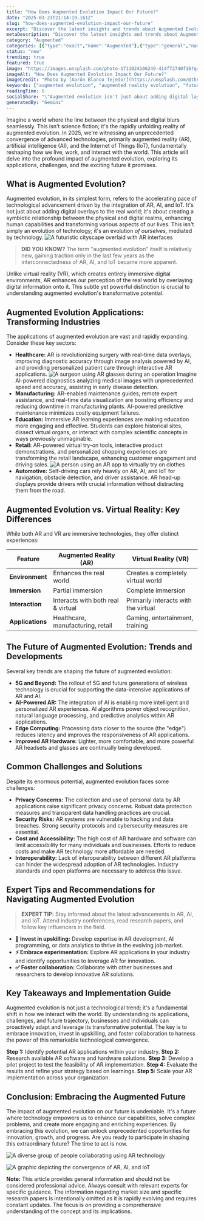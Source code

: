 ```yaml
---
title: "How Does Augmented Evolution Impact Our Future?"
date: "2025-03-23T21:14:19.161Z"
slug: "how-does-augmented-evolution-impact-our-future"
excerpt: "Discover the latest insights and trends about Augmented Evolution. This comprehensive guide covers everything you need to know about Augmented Evolution in 2025."
metaDescription: "Discover the latest insights and trends about Augmented Evolution. This comprehensive guide covers everything you need to know about Augmented Evolution in..."
category: "Augmented"
categories: [{"type":"exact","name":"Augmented"},{"type":"general","name":"Biotechnology"},{"type":"medium","name":"Genetic Engineering"},{"type":"specific","name":"Gene Editing"},{"type":"niche","name":"CRISPR-Cas9"}]
status: "new"
trending: true
featured: true
image: "https://images.unsplash.com/photo-1711024106249-414f72740f16?q=85&w=1200&fit=max&fm=webp&auto=compress"
imageAlt: "How Does Augmented Evolution Impact Our Future?"
imageCredit: "Photo by [Aarón Blanco Tejedor](https://unsplash.com/@the_meaning_of_love) on Unsplash"
keywords: ["augmented evolution", "augmented reality evolution", "future of augmented evolution", "augmented evolution applications", "augmented evolution in healthcare", "augmented evolution vs virtual reality", "buy augmented evolution software", "augmented evolution market size", "what is augmented evolution?", "augmented evolution research papers"]
readingTime: 6
socialShare: "\"Augmented evolution isn't just about adding digital layers to reality; it's about fundamentally changing how we perceive and interact with the world, creating a symbiotic relationship between the physical and the digital.\""
generatedBy: "Gemini"
---
```




Imagine a world where the line between the physical and digital blurs seamlessly.  This isn't science fiction; it's the rapidly unfolding reality of augmented evolution.  In 2025, we're witnessing an unprecedented convergence of advanced technologies, primarily augmented reality (AR), artificial intelligence (AI), and the Internet of Things (IoT), fundamentally reshaping how we live, work, and interact with the world. This article will delve into the profound impact of augmented evolution, exploring its applications, challenges, and the exciting future it promises.

## What is Augmented Evolution?

Augmented evolution, in its simplest form, refers to the accelerating pace of technological advancement driven by the integration of AR, AI, and IoT.  It's not just about adding digital overlays to the real world; it's about creating a symbiotic relationship between the physical and digital realms, enhancing human capabilities and transforming various aspects of our lives.  This isn't simply an evolution of technology; it's an evolution *of ourselves*, mediated by technology. ![A futuristic cityscape overlaid with AR interfaces](https://images.unsplash.com/photo-1624620178246-011ab2e9f0f3?q=85&w=1200&fit=max&fm=webp&auto=compress)

> **DID YOU KNOW?** The term "augmented evolution" itself is relatively new, gaining traction only in the last few years as the interconnectedness of AR, AI, and IoT became more apparent.

Unlike virtual reality (VR), which creates entirely immersive digital environments, AR enhances our perception of the real world by overlaying digital information onto it.  This subtle yet powerful distinction is crucial to understanding augmented evolution's transformative potential.

## Augmented Evolution Applications: Transforming Industries

The applications of augmented evolution are vast and rapidly expanding.  Consider these key sectors:

* **Healthcare:** AR is revolutionizing surgery with real-time data overlays, improving diagnostic accuracy through image analysis powered by AI, and providing personalized patient care through interactive AR applications. ![A surgeon using AR glasses during an operation](https://images.unsplash.com/photo-1711024106249-414f72740f16?q=85&w=1200&fit=max&fm=webp&auto=compress)  Imagine AI-powered diagnostics analyzing medical images with unprecedented speed and accuracy, assisting in early disease detection.
* **Manufacturing:**  AR-enabled maintenance guides, remote expert assistance, and real-time data visualization are boosting efficiency and reducing downtime in manufacturing plants.  AI-powered predictive maintenance minimizes costly equipment failures.
* **Education:** Immersive AR learning experiences are making education more engaging and effective.  Students can explore historical sites, dissect virtual organs, or interact with complex scientific concepts in ways previously unimaginable.
* **Retail:** AR-powered virtual try-on tools, interactive product demonstrations, and personalized shopping experiences are transforming the retail landscape, enhancing customer engagement and driving sales. ![A person using an AR app to virtually try on clothes](https://images.unsplash.com/photo-1638241211470-13ca212f0461?q=85&w=1200&fit=max&fm=webp&auto=compress)
* **Automotive:** Self-driving cars rely heavily on AR, AI, and IoT for navigation, obstacle detection, and driver assistance.  AR head-up displays provide drivers with crucial information without distracting them from the road.

## Augmented Evolution vs. Virtual Reality: Key Differences

While both AR and VR are immersive technologies, they offer distinct experiences:

| Feature          | Augmented Reality (AR)             | Virtual Reality (VR)                 |
|-----------------|------------------------------------|-------------------------------------|
| **Environment**   | Enhances the real world           | Creates a completely virtual world   |
| **Immersion**     | Partial immersion                  | Complete immersion                   |
| **Interaction**   | Interacts with both real & virtual | Primarily interacts with the virtual |
| **Applications**  | Healthcare, manufacturing, retail | Gaming, entertainment, training      |

## The Future of Augmented Evolution: Trends and Developments

Several key trends are shaping the future of augmented evolution:

* **5G and Beyond:**  The rollout of 5G and future generations of wireless technology is crucial for supporting the data-intensive applications of AR and AI.
* **AI-Powered AR:**  The integration of AI is enabling more intelligent and personalized AR experiences.  AI algorithms power object recognition, natural language processing, and predictive analytics within AR applications.
* **Edge Computing:** Processing data closer to the source (the "edge") reduces latency and improves the responsiveness of AR applications.
* **Improved AR Hardware:** Lighter, more comfortable, and more powerful AR headsets and glasses are continually being developed.

## Common Challenges and Solutions

Despite its enormous potential, augmented evolution faces some challenges:

* **Privacy Concerns:**  The collection and use of personal data by AR applications raise significant privacy concerns.  Robust data protection measures and transparent data handling practices are crucial.
* **Security Risks:**  AR systems are vulnerable to hacking and data breaches.  Strong security protocols and cybersecurity measures are essential.
* **Cost and Accessibility:**  The high cost of AR hardware and software can limit accessibility for many individuals and businesses.  Efforts to reduce costs and make AR technology more affordable are needed.
* **Interoperability:**  Lack of interoperability between different AR platforms can hinder the widespread adoption of AR technologies.  Industry standards and open platforms are necessary to address this issue.

## Expert Tips and Recommendations for Navigating Augmented Evolution

> **EXPERT TIP:**  Stay informed about the latest advancements in AR, AI, and IoT.  Attend industry conferences, read research papers, and follow key influencers in the field.

* **🔑 Invest in upskilling:** Develop expertise in AR development, AI programming, or data analytics to thrive in the evolving job market.
* **⚡ Embrace experimentation:**  Explore AR applications in your industry and identify opportunities to leverage AR for innovation.
* **✅ Foster collaboration:**  Collaborate with other businesses and researchers to develop innovative AR solutions.

## Key Takeaways and Implementation Guide

Augmented evolution is not just a technological trend; it's a fundamental shift in how we interact with the world.  By understanding its applications, challenges, and future trajectory, businesses and individuals can proactively adapt and leverage its transformative potential.  The key is to embrace innovation, invest in upskilling, and foster collaboration to harness the power of this remarkable technological convergence.

**Step 1:** Identify potential AR applications within your industry.
**Step 2:** Research available AR software and hardware solutions.
**Step 3:** Develop a pilot project to test the feasibility of AR implementation.
**Step 4:**  Evaluate the results and refine your strategy based on learnings.
**Step 5:**  Scale your AR implementation across your organization.

## Conclusion: Embracing the Augmented Future

The impact of augmented evolution on our future is undeniable.  It's a future where technology empowers us to enhance our capabilities, solve complex problems, and create more engaging and enriching experiences.  By embracing this evolution, we can unlock unprecedented opportunities for innovation, growth, and progress.  Are you ready to participate in shaping this extraordinary future?  The time to act is now.

![A diverse group of people collaborating using AR technology](https://images.unsplash.com/photo-1660209336030-ea4d2d0e0412?q=85&w=1200&fit=max&fm=webp&auto=compress)

![A graphic depicting the convergence of AR, AI, and IoT](https://images.unsplash.com/photo-1532178324009-6b6adeca1741?q=85&w=1200&fit=max&fm=webp&auto=compress)

**Note:**  This article provides general information and should not be considered professional advice.  Always consult with relevant experts for specific guidance.  The information regarding market size and specific research papers is intentionally omitted as it is rapidly evolving and requires constant updates.  The focus is on providing a comprehensive understanding of the concept and its implications.
